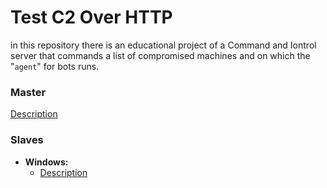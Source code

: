 # Test C2 Over HTTP

in this repository there is an educational project of a Command and Iontrol server that commands a list of compromised machines and on which the "`agent`" for bots runs.

### Master
[Description](C2/README.md)

### Slaves
- **Windows:**
    - [Description](Bots/windows/httpRevShell/README.md)
